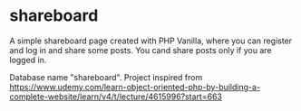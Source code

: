 # shareboard

A simple shareboard page created with PHP Vanilla, where you can register and log in and share some posts.
You cand share posts only if you are logged in.

Database name "shareboard".
Project inspired from https://www.udemy.com/learn-object-oriented-php-by-building-a-complete-website/learn/v4/t/lecture/4615996?start=663
